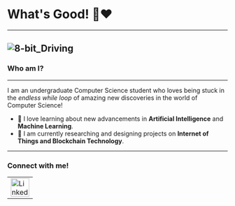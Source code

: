 # What's Good! 👋❤️
---

<!--
**AaryanTheLaughingGas/AaryanTheLaughingGas** is a ✨ _special_ ✨ repository because its `README.md` (this file) appears on your GitHub profile.

Here are some ideas to get you started:

- 🔭 I’m currently working on ...
- 🌱 I’m currently learning ...
- 👯 I’m looking to collaborate on ...
- 🤔 I’m looking for help with ...
- 💬 Ask me about ...
- 📫 How to reach me: ...
- 😄 Pronouns: ...
- ⚡ Fun fact: ...
-->

![8-bit_Driving](https://github.com/AaryanTheLaughingGas/AaryanTheLaughingGas/assets/95224613/dfdf5a0b-9834-47f6-be2b-0bd6f987287a)
---

### Who am I?
---
I am an undergraduate Computer Science student who loves being stuck in the _endless while loop_ of amazing new discoveries in the world of Computer Science! 

- 🤖 I love learning about new advancements in **Artificial Intelligence** and **Machine Learning**.
- 📖 I am currently researching and designing projects on **Internet of Things and Blockchain Technology**. 
--- 
### Connect with me!
<table>
<tr>
  <td><a href="https://www.linkedin.com/in/aaryan-sinha-844535274/"><img src="https://github.com/AaryanTheLaughingGas/AaryanTheLaughingGas/assets/95224613/98b32fef-87f3-4325-b1e6-317c9998ad1e" alt="LinkedIn" style="width:42px;height:42px;outline:none;"></a></td>
  
</tr>
</table>
